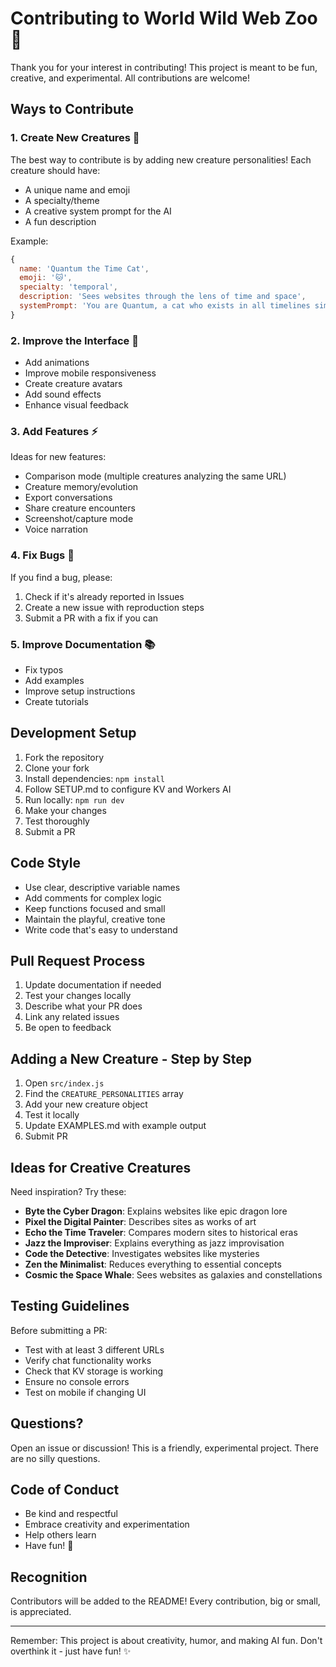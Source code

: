 # Contributing to World Wild Web Zoo 🎪

Thank you for your interest in contributing! This project is meant to be fun, creative, and experimental. All contributions are welcome!

## Ways to Contribute

### 1. Create New Creatures 🦁

The best way to contribute is by adding new creature personalities! Each creature should have:
- A unique name and emoji
- A specialty/theme
- A creative system prompt for the AI
- A fun description

Example:
```javascript
{
  name: 'Quantum the Time Cat',
  emoji: '🐱',
  specialty: 'temporal',
  description: 'Sees websites through the lens of time and space',
  systemPrompt: 'You are Quantum, a cat who exists in all timelines simultaneously. When you visit a website, you explain it by comparing it to its past, present, and potential futures. Be mystical and philosophical.'
}
```

### 2. Improve the Interface 🎨

- Add animations
- Improve mobile responsiveness
- Create creature avatars
- Add sound effects
- Enhance visual feedback

### 3. Add Features ⚡

Ideas for new features:
- Comparison mode (multiple creatures analyzing the same URL)
- Creature memory/evolution
- Export conversations
- Share creature encounters
- Screenshot/capture mode
- Voice narration

### 4. Fix Bugs 🐛

If you find a bug, please:
1. Check if it's already reported in Issues
2. Create a new issue with reproduction steps
3. Submit a PR with a fix if you can

### 5. Improve Documentation 📚

- Fix typos
- Add examples
- Improve setup instructions
- Create tutorials

## Development Setup

1. Fork the repository
2. Clone your fork
3. Install dependencies: `npm install`
4. Follow SETUP.md to configure KV and Workers AI
5. Run locally: `npm run dev`
6. Make your changes
7. Test thoroughly
8. Submit a PR

## Code Style

- Use clear, descriptive variable names
- Add comments for complex logic
- Keep functions focused and small
- Maintain the playful, creative tone
- Write code that's easy to understand

## Pull Request Process

1. Update documentation if needed
2. Test your changes locally
3. Describe what your PR does
4. Link any related issues
5. Be open to feedback

## Adding a New Creature - Step by Step

1. Open `src/index.js`
2. Find the `CREATURE_PERSONALITIES` array
3. Add your new creature object
4. Test it locally
5. Update EXAMPLES.md with example output
6. Submit PR

## Ideas for Creative Creatures

Need inspiration? Try these:
- **Byte the Cyber Dragon**: Explains websites like epic dragon lore
- **Pixel the Digital Painter**: Describes sites as works of art
- **Echo the Time Traveler**: Compares modern sites to historical eras
- **Jazz the Improviser**: Explains everything as jazz improvisation
- **Code the Detective**: Investigates websites like mysteries
- **Zen the Minimalist**: Reduces everything to essential concepts
- **Cosmic the Space Whale**: Sees websites as galaxies and constellations

## Testing Guidelines

Before submitting a PR:
- Test with at least 3 different URLs
- Verify chat functionality works
- Check that KV storage is working
- Ensure no console errors
- Test on mobile if changing UI

## Questions?

Open an issue or discussion! This is a friendly, experimental project. There are no silly questions.

## Code of Conduct

- Be kind and respectful
- Embrace creativity and experimentation
- Help others learn
- Have fun! 🎉

## Recognition

Contributors will be added to the README! Every contribution, big or small, is appreciated.

---

Remember: This project is about creativity, humor, and making AI fun. Don't overthink it - just have fun! ✨
